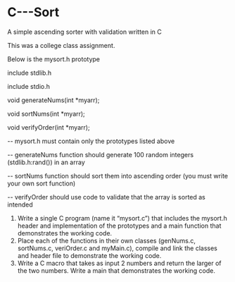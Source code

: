 # C---Sort
A simple ascending sorter with validation written in C

This was a college class assignment.

Below is the mysort.h prototype

include stdlib.h

include stdio.h

void generateNums(int *myarr);

void sortNums(int *myarr);

void verifyOrder(int *myarr);

-- mysort.h must contain only the prototypes listed above

-- generateNums function should generate 100 random integers (stdlib.h:rand()) in an array

-- sortNums function should sort them into ascending order (you must write your own sort function)

-- verifyOrder should use code to validate that the array is sorted as intended

1. Write a single C program (name it “mysort.c”) that includes the mysort.h header and implementation of the prototypes and a main function that demonstrates the working code. 
2. Place each of the functions in their own classes (genNums.c, sortNums.c, veriOrder.c and myMain.c), compile and link the classes and header file to demonstrate the working code. 
3. Write a C macro that takes as input 2 numbers and return the larger of the two numbers. Write a main that demonstrates the working code.
